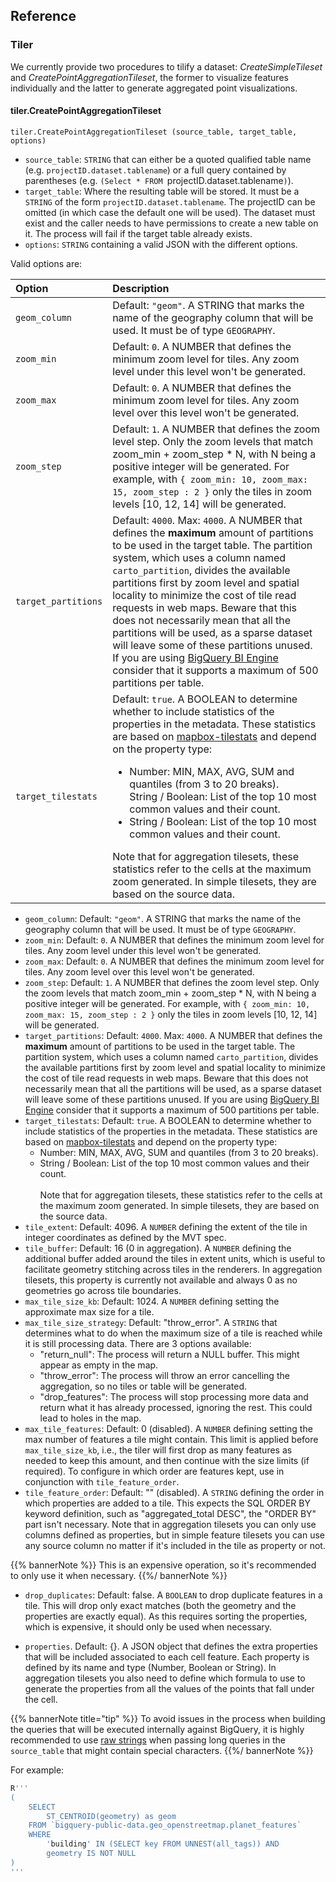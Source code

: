 ## Reference


### Tiler

We currently provide two procedures to tilify a dataset: _CreateSimpleTileset_ and _CreatePointAggregationTileset_, the former to visualize features individually and the latter to generate aggregated point visualizations.

#### tiler.CreatePointAggregationTileset

`tiler.CreatePointAggregationTileset (source_table, target_table, options)`

* `source_table`: `STRING` that can either be a quoted qualified table name (e.g. ``projectID.dataset.tablename``) or a full query contained by parentheses (e.g. `(Select * FROM `projectID.dataset.tablename`)`).
* `target_table`: Where the resulting table will be stored. It must be a `STRING` of the form ``projectID.dataset.tablename``. The projectID can be omitted (in which case the default one will be used). The dataset must exist and the caller needs to have permissions to create a new table on it. The process will fail if the target table already exists.
* `options`: `STRING` containing a valid JSON with the different options.

Valid options are:

| Option | Description |
| :----- | :------ |
|`geom_column`| Default: `"geom"`. A STRING that marks the name of the geography column that will be used. It must be of type `GEOGRAPHY`. |
|`zoom_min`| Default: `0`. A NUMBER that defines the minimum zoom level for tiles. Any zoom level under this level won't be generated.|
|`zoom_max`| Default: `0`. A NUMBER that defines the minimum zoom level for tiles. Any zoom level over this level won't be generated.|
|`zoom_step`| Default: `1`. A NUMBER that defines the zoom level step. Only the zoom levels that match zoom_min + zoom_step * N, with N being a positive integer will be generated. For example, with `{ zoom_min: 10, zoom_max: 15, zoom_step : 2 }` only the tiles in zoom levels [10, 12, 14] will be generated.|
|`target_partitions`| Default: `4000`. Max: `4000`. A NUMBER that defines the **maximum** amount of partitions to be used in the target table. The partition system, which uses a column named `carto_partition`, divides the available partitions first by zoom level and spatial locality to minimize the cost of tile read requests in web maps. Beware that this does not necessarily mean that all the partitions will be used, as a sparse dataset will leave some of these partitions unused. If you are using [BigQuery BI Engine](https://cloud.google.com/bi-engine/docs/overview) consider that it supports a maximum of 500 partitions per table.|
|`target_tilestats`| Default: `true`. A BOOLEAN to determine whether to include statistics of the properties in the metadata. These statistics are based on [mapbox-tilestats](https://github.com/mapbox/mapbox-geostats) and depend on the property type:<br/><ul><li>Number: MIN, MAX, AVG, SUM and quantiles (from 3 to 20 breaks).</li>String / Boolean: List of the top 10 most common values and their count.<li>String / Boolean: List of the top 10 most common values and their count.</li></ul>Note that for aggregation tilesets, these statistics refer to the cells at the maximum zoom generated. In simple tilesets, they are based on the source data.|





* `geom_column`: Default: `"geom"`. A STRING that marks the name of the geography column that will be used. It must be of type `GEOGRAPHY`.
* `zoom_min`: Default: `0`. A NUMBER that defines the minimum zoom level for tiles. Any zoom level under this level won't be generated.
* `zoom_max`: Default: `0`. A NUMBER that defines the minimum zoom level for tiles. Any zoom level over this level won't be generated.
* `zoom_step`: Default: `1`. A NUMBER that defines the zoom level step. Only the zoom levels that match zoom_min + zoom_step * N, with N being a positive integer will be generated. For example, with `{ zoom_min: 10, zoom_max: 15, zoom_step : 2 }` only the tiles in zoom levels [10, 12, 14] will be generated.
* `target_partitions`: Default: `4000`. Max: `4000`. A NUMBER that defines the **maximum** amount of partitions to be used in the target table. The partition system, which uses a column named `carto_partition`, divides the available partitions first by zoom level and spatial locality to minimize the cost of tile read requests in web maps. Beware that this does not necessarily mean that all the partitions will be used, as a sparse dataset will leave some of these partitions unused. If you are using [BigQuery BI Engine](https://cloud.google.com/bi-engine/docs/overview) consider that it supports a maximum of 500 partitions per table.
* `target_tilestats`: Default: `true`. A BOOLEAN to determine whether to include statistics of the properties in the metadata. These statistics are based on [mapbox-tilestats](https://github.com/mapbox/mapbox-geostats) and depend on the property type:
    * Number: MIN, MAX, AVG, SUM and quantiles (from 3 to 20 breaks).
    * String / Boolean: List of the top 10 most common values and their count.<br/><br/> Note that for aggregation tilesets, these statistics refer to the cells at the maximum zoom generated. In simple tilesets, they are based on the source data.
* `tile_extent`: Default: 4096. A `NUMBER` defining the extent of the tile in integer coordinates as defined by the MVT spec.
* `tile_buffer`: Default: 16 (0 in aggregation). A `NUMBER` defining the additional buffer added around the tiles in extent units, which is useful to facilitate geometry stitching across tiles in the renderers. In aggregation tilesets, this property is currently not available and always 0 as no geometries go across tile boundaries.
* `max_tile_size_kb`: Default: 1024. A `NUMBER` defining setting the approximate max size for a tile.
* `max_tile_size_strategy`: Default: "throw_error". A `STRING` that determines what to do when the maximum size of a tile is reached while it is still processing data. There are 3 options available:
    * "return_null": The process will return a NULL buffer. This might appear as empty in the map.
    * "throw_error": The process will throw an error cancelling the aggregation, so no tiles or table will be generated.
    * "drop_features": The process will stop processing more data and return what it has already processed, ignoring the rest. This could lead to holes in the map.
* `max_tile_features`: Default: 0 (disabled). A `NUMBER` defining setting the max number of features a tile might contain. This limit is applied before `max_tile_size_kb`, i.e., the tiler will first drop as many features as needed to keep this amount, and then continue with the size limits (if required). To configure in which order are features kept, use in conjunction with `tile_feature_order`.
* `tile_feature_order`: Default: "" (disabled). A `STRING` defining the order in which properties are added to a tile. This expects the SQL ORDER BY keyword definition, such as "aggregated_total DESC", the "ORDER BY" part isn't necessary. Note that in aggregation tilesets you can only use columns defined as properties, but in simple feature tilesets you can use any source column no matter if it's included in the tile as property or not.

{{% bannerNote %}}
This is an expensive operation, so it's recommended to only use it when necessary.
{{%/ bannerNote %}}


* `drop_duplicates`: Default: false. A `BOOLEAN` to drop duplicate features in a tile. This will drop only exact matches (both the geometry and the properties are exactly equal). As this requires sorting the properties, which is expensive, it should only be used when necessary.

* `properties`. Default: {}. A JSON object that defines the extra properties that will be included associated to each cell feature. Each property is defined by its name and type (Number, Boolean or String). In aggregation tilesets you also need to define which formula to use to generate the properties from all the values of the points that fall under the cell.


{{% bannerNote title="tip" %}}
To avoid issues in the process when building the queries that will be executed internally against BigQuery, it is highly recommended to use [raw strings](https://cloud.google.com/bigquery/docs/reference/standard-sql/lexical#string_and_bytes_literals) when passing long queries in the `source_table` that might contain special characters.
{{%/ bannerNote %}}

For example:
```sql
R'''
(
    SELECT
        ST_CENTROID(geometry) as geom
    FROM `bigquery-public-data.geo_openstreetmap.planet_features`
    WHERE
        'building' IN (SELECT key FROM UNNEST(all_tags)) AND
        geometry IS NOT NULL
)
'''
```





